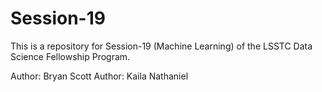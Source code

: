 # Session-19
This is a repository for Session-19 (Machine Learning) of the LSSTC Data Science Fellowship Program. 

Author: Bryan Scott
Author: Kaila Nathaniel
